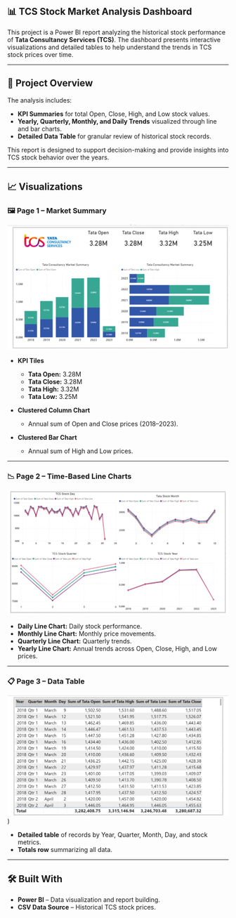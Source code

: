 ## 📊 TCS Stock Market Analysis Dashboard

This project is a Power BI report analyzing the historical stock performance of **Tata Consultancy Services (TCS)**. The dashboard presents interactive visualizations and detailed tables to help understand the trends in TCS stock prices over time.

---

## 📂 Project Overview

The analysis includes:

- **KPI Summaries** for total Open, Close, High, and Low stock values.
- **Yearly, Quarterly, Monthly, and Daily Trends** visualized through line and bar charts.
- **Detailed Data Table** for granular review of historical stock records.

This report is designed to support decision-making and provide insights into TCS stock behavior over the years.

---

## 📈 Visualizations

### 🖼️ Page 1 – Market Summary
![Market Summary](https://github.com/Aishnalla/Stock-Market-Analysis-Dashboard/blob/main/Page1_MarketSummary.png)

- **KPI Tiles**
  - **Tata Open:** 3.28M
  - **Tata Close:** 3.28M
  - **Tata High:** 3.32M
  - **Tata Low:** 3.25M

- **Clustered Column Chart**
  - Annual sum of Open and Close prices (2018–2023).

- **Clustered Bar Chart**
  - Annual sum of High and Low prices.

---

### 📉 Page 2 – Time-Based Line Charts
![Time Series](https://github.com/Aishnalla/Stock-Market-Analysis-Dashboard/blob/main/Page2_TimeSeries.png)

- **Daily Line Chart:** Daily stock performance.
- **Monthly Line Chart:** Monthly price movements.
- **Quarterly Line Chart:** Quarterly trends.
- **Yearly Line Chart:** Annual trends across Open, Close, High, and Low prices.

---

### 📋 Page 3 – Data Table
![Data Table](https://github.com/Aishnalla/Stock-Market-Analysis-Dashboard/blob/main/Page3_DataTable.png))

- **Detailed table** of records by Year, Quarter, Month, Day, and stock metrics.
- **Totals row** summarizing all data.

---

## 🛠️ Built With

- **Power BI** – Data visualization and report building.
- **CSV Data Source** – Historical TCS stock prices.




